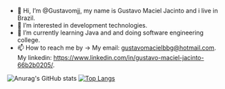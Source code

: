 - 👋 Hi, I’m @Gustavomjj, my name is Gustavo Maciel Jacinto and i live in Brazil.
- 👀 I’m interested in development technologies.
- 🌱 I’m currently learning Java and and doing software engineering college.
- 📫 How to reach me by -> My email: gustavomacielbbg@hotmail.com. My linkedin: https://www.linkedin.com/in/gustavo-maciel-jacinto-66b2b0205/.

<!---
Gustavomjj/Gustavomjj is a ✨ special ✨ repository because its `README.md` (this file) appears on your GitHub profile.
You can click the Preview link to take a look at your changes.
--->

![Anurag's GitHub stats](https://github-readme-stats.vercel.app/api?username=Gustavomjj&theme=github_dark&show_icons=true) [![Top Langs](https://github-readme-stats.vercel.app/api/top-langs/?username=Gustavomjj&theme=github_dark&card_height=300&layout=donut)](https://github.com/anuraghazra/github-readme-stats)
